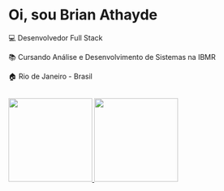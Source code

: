 # Oi, sou Brian Athayde

  
:computer: Desenvolvedor Full Stack

:books: Cursando Análise e Desenvolvimento de Sistemas na IBMR

:house: Rio de Janeiro - Brasil

##
<div style="display: inline_block">
  <a href="https://github.com/brianathayde">
  <img height="165em" src="https://github-readme-stats.vercel.app/api?username=brianathayde&show_icons=true&theme=radical&include_all_commits=true&count_private=true"/>
  <img height="165em" src="https://github-readme-stats.vercel.app/api/top-langs/?username=brianathayde&theme=radical&layout=compact"/>
</div>
